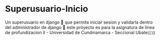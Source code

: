 # Superusuario-Inicio
Un superusuario en django 🚀 que permite iniciar sesion y validarla dentro del administrador de django 🌟 este proyecto es para la asignatura de linea de profundizacion II - Universidad de Cundinamarca  - Seccional Ubate🇨🇴
